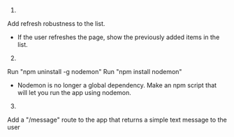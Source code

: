 1) 
Add refresh robustness to the list.
- If the user refreshes the page, show the previously added items in the list.

2) 
Run "npm uninstall -g nodemon"
Run "npm install nodemon"
- Nodemon is no longer a global dependency. Make an npm script that will let you run the app using nodemon.


3) 
Add a "/message" route to the app that returns a simple text message to the user
